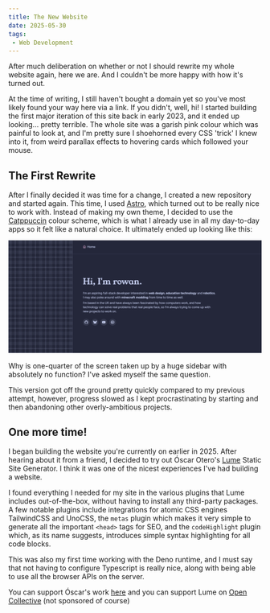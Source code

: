 ```yaml
---
title: The New Website
date: 2025-05-30
tags: 
 - Web Development
---
```

After much deliberation on whether or not I should rewrite my whole website again, here we are. And I couldn't be more happy with how it's turned out.

At the time of writing, I still haven't bought a domain yet so you've most likely found your way here via a link. If you didn't, well, hi! I started building the first major iteration of this site back in early 2023, and it ended up looking... pretty terrible. The whole site was a garish pink colour which was painful to look at, and I'm pretty sure I shoehorned every CSS 'trick' I knew into it, from weird parallax effects to hovering cards which followed your mouse.

## The First Rewrite

After I finally decided it was time for a change, I created a new repository and started again. This time, I used [Astro](https://astro.build), which turned out to be really nice to work with. Instead of making my own theme, I decided to use the [Catppuccin](https://catppuccin.com/) colour scheme, which is what I already use in all my day-to-day apps so it felt like a natural choice. It ultimately ended up looking like this:

![A dark-themed personal portfolio page, including social media icons and a plaid sidebar.](/assets/blog/old-website.png)

Why is one-quarter of the screen taken up by a huge sidebar with absolutely no function? I've asked myself the same question.

This version got off the ground pretty quickly compared to my previous attempt, however, progress slowed as I kept procrastinating by starting and then abandoning other overly-ambitious projects.

## One more time!

I began building the website you're currently on earlier in 2025. After hearing about it from a friend, I decided to try out Óscar Otero's [Lume](https://lume.land) Static Site Generator. I think it was one of the nicest experiences I've had building a website.

I found everything I needed for my site in the various plugins that Lume includes out-of-the-box, without having to install any third-party packages.
A few notable plugins include integrations for atomic CSS engines TailwindCSS and UnoCSS, the `metas` plugin which makes it very simple to generate all the important `<head>` tags for SEO, and the `codeHighlight` plugin which, as its name suggests, introduces simple syntax highlighting for all code blocks.

This was also my first time working with the Deno runtime, and I must say that not having to configure Typescript is really nice, along with being able to use all the browser APIs on the server.

You can support Óscar's work [here](https://github.com/sponsors/oscarotero) and you can support Lume on [Open Collective](https://opencollective.com/lume) (not sponsored of course)
